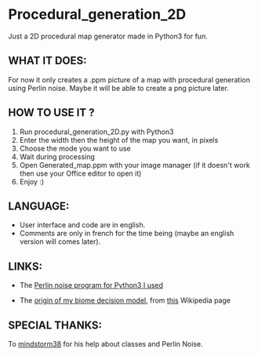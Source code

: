 # Procedural_generation_2D

Just a 2D procedural map generator made in Python3 for fun.

## WHAT IT DOES:

For now it only creates a .ppm picture of a map with procedural generation using Perlin noise. Maybe it will be able to create a png picture later.

## HOW TO USE IT ?

1. Run procedural_generation_2D.py with Python3
2. Enter the width then the height of the map you want, in pixels
3. Choose the mode you want to use
4. Wait during processing
5. Open Generated_map.ppm with your image manager (if it doesn't work then use your Office editor to open it)
6. Enjoy :)

## LANGUAGE:

-   User interface and code are in english.
-   Comments are only in french for the time being (maybe an english version will comes later).

## LINKS:

-   The [Perlin noise program for Python3 I used](https://github.com/caseman/noise)

-   The [origin of my biome decision model](https://upload.wikimedia.org/wikipedia/commons/thumb/c/cb/Lifezones_Pengo.svg/1200px-Lifezones_Pengo.svg.png,), from [this](https://en.wikipedia.org/wiki/Biome) Wikipedia page

## SPECIAL THANKS:

To [mindstorm38](https://github.com/mindstorm38) for his help about classes and Perlin Noise.
